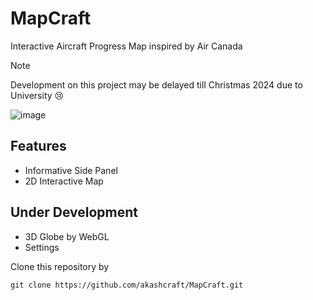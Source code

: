 # MapCraft
Interactive Aircraft Progress Map inspired by Air Canada

> [!NOTE]
> Development on this project may be delayed  till Christmas 2024 due to University 😢

![image](https://github.com/user-attachments/assets/2e79d33f-220d-4092-9fa1-9eb69b3faa9c)

## Features
- Informative Side Panel
- 2D Interactive Map

## Under Development
- 3D Globe by WebGL
- Settings

Clone this repository by
```
git clone https://github.com/akashcraft/MapCraft.git
```
